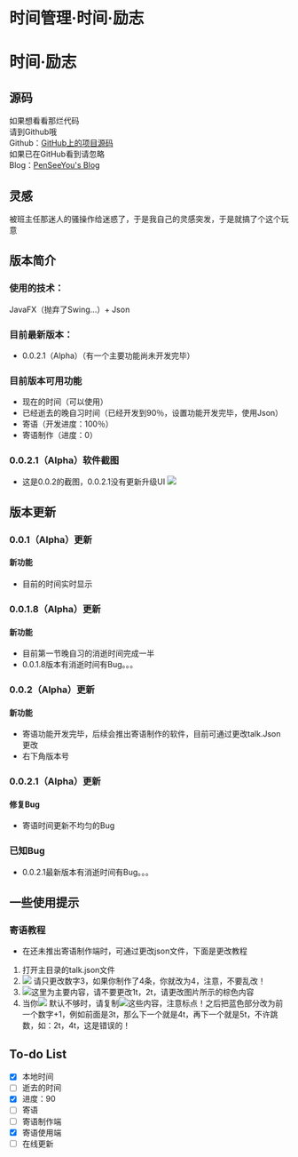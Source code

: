 # 时间管理·时间·励志
# 时间·励志
## 源码
如果想看看那烂代码  
请到Github哦  
Github：[GitHub上的项目源码](https://github.com/PenSeeYou/TimeZoneSchool)  
如果已在GitHub看到请忽略  
Blog：[PenSeeYou's Blog](https://blog.lyqmc.cn)  

## 灵感
被班主任那迷人的骚操作给迷惑了，于是我自己的灵感突发，于是就搞了个这个玩意

## 版本简介
### 使用的技术：
JavaFX（抛弃了Swing...）+ Json
### 目前最新版本：
- 0.0.2.1（Alpha）（有一个主要功能尚未开发完毕）

### 目前版本可用功能
 - 现在的时间（可以使用）
 - 已经逝去的晚自习时间（已经开发到90％，设置功能开发完毕，使用Json）
 - 寄语（开发进度：100％）
  - 寄语制作（进度：0） 

### 0.0.2.1（Alpha）软件截图
- 这是0.0.2的截图，0.0.2.1没有更新升级UI
![](https://blogoss.lyqmc.cn/2020/05/01/15882992842148.jpg)


## 版本更新
### 0.0.1（Alpha）更新
#### 新功能
- 目前的时间实时显示

### 0.0.1.8（Alpha）更新
#### 新功能
- 目前第一节晚自习的消逝时间完成一半
- 0.0.1.8版本有消逝时间有Bug。。。

### 0.0.2（Alpha）更新
#### 新功能
- 寄语功能开发完毕，后续会推出寄语制作的软件，目前可通过更改talk.Json 更改
- 右下角版本号

### 0.0.2.1（Alpha）更新
#### 修复Bug
- 寄语时间更新不均匀的Bug

### 已知Bug
- 0.0.2.1最新版本有消逝时间有Bug。。。

## 一些使用提示
### 寄语教程
- 在还未推出寄语制作端时，可通过更改json文件，下面是更改教程

1. 打开主目录的talk.json文件
2. ![](https://blogoss.lyqmc.cn/2020/05/01/15882974036529.jpg) 请只更改数字3，如果你制作了4条，你就改为4，注意，不要乱改！
3. ![](https://blogoss.lyqmc.cn/2020/05/01/15882975271588.jpg)这里为主要内容，请不要更改1t，2t，请更改图片所示的棕色内容
4. 当你![](https://blogoss.lyqmc.cn/2020/05/01/15882976263732.jpg)
默认不够时，请复制![](https://blogoss.lyqmc.cn/2020/05/01/15882976457050.jpg)这些内容，注意标点！之后把蓝色部分改为前一个数字+1，例如前面是3t，那么下一个就是4t，再下一个就是5t，不许跳数，如：2t，4t，这是错误的！


## To-do List
- [x] 本地时间
- [ ] 逝去的时间
 - [x] 进度：90
- [ ] 寄语
 - [ ] 寄语制作端
 - [x] 寄语使用端
- [ ] 在线更新